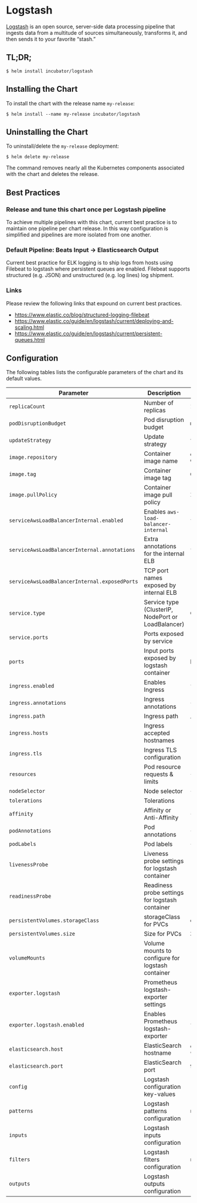 # Logstash

[Logstash](https://www.elastic.co/products/logstash) is an open source, server-side data processing pipeline that ingests data from a multitude of sources simultaneously, transforms it, and then sends it to your favorite “stash.”

## TL;DR;

```console
$ helm install incubator/logstash
```

## Installing the Chart

To install the chart with the release name `my-release`:

```console
$ helm install --name my-release incubator/logstash
```

## Uninstalling the Chart

To uninstall/delete the `my-release` deployment:

```console
$ helm delete my-release
```

The command removes nearly all the Kubernetes components associated with the
chart and deletes the release.

## Best Practices

### Release and tune this chart once per Logstash pipeline

To achieve multiple pipelines with this chart, current best practice is to
maintain one pipeline per chart release. In this way configuration is
simplified and pipelines are more isolated from one another.

### Default Pipeline: Beats Input -> Elasticsearch Output

Current best practice for ELK logging is to ship logs from hosts using Filebeat
to logstash where persistent queues are enabled. Filebeat supports structured
(e.g. JSON) and unstructured (e.g. log lines) log shipment.

### Links

Please review the following links that expound on current best practices.

- https://www.elastic.co/blog/structured-logging-filebeat
- https://www.elastic.co/guide/en/logstash/current/deploying-and-scaling.html
- https://www.elastic.co/guide/en/logstash/current/persistent-queues.html

## Configuration

The following tables lists the configurable parameters of the chart and its default values.

|              Parameter           |                    Description                     |                     Default                      |
| -------------------------------- | -------------------------------------------------- | ------------------------------------------------ |
| `replicaCount`                   | Number of replicas                                 | `1`                                              |
| `podDisruptionBudget`            | Pod disruption budget                              | `maxUnavailable: 1`                              |
| `updateStrategy`                 | Update strategy                                    | `type: RollingUpdate`                            |
| `image.repository`               | Container image name                               | `docker.elastic.co/logstash/logstash-oss`        |
| `image.tag`                      | Container image tag                                | `6.2.2`                                          |
| `image.pullPolicy`               | Container image pull policy                        | `IfNotPresent`                                   |
| `serviceAwsLoadBalancerInternal.enabled`      | Enables `aws-load-balancer-internal`   | `false`                                         |
| `serviceAwsLoadBalancerInternal.annotations`  | Extra annotations for the internal ELB | `false`                                         |
| `serviceAwsLoadBalancerInternal.exposedPorts` | TCP port names exposed by internal ELB | `["beats"]`                                     |
| `service.type`                   | Service type (ClusterIP, NodePort or LoadBalancer) | `ClusterIP`                                      |
| `service.ports`                  | Ports exposed by service                           | `["beats"]`                                      |
| `ports`                          | Input ports exposed by logstash container          | beats                                            |
| `ingress.enabled`                | Enables Ingress                                    | `false`                                          |
| `ingress.annotations`            | Ingress annotations                                | `{}`                                             |
| `ingress.path`                   | Ingress path                                       | `/`                                              |
| `ingress.hosts`                  | Ingress accepted hostnames                         | `["logstash.cluster.local"]`                     |
| `ingress.tls`                    | Ingress TLS configuration                          | `[]`                                             |
| `resources`                      | Pod resource requests & limits                     | `{}`                                             |
| `nodeSelector`                   | Node selector                                      | `{}`                                             |
| `tolerations`                    | Tolerations                                        | `[]`                                             |
| `affinity`                       | Affinity or Anti-Affinity                          | `{}`                                             |
| `podAnnotations`                 | Pod annotations                                    | `{}`                                             |
| `podLabels`                      | Pod labels                                         | `{}`                                             |
| `livenessProbe`                  | Liveness probe settings for logstash container     | (see `values.yaml`)                              |
| `readinessProbe`                 | Readiness probe settings for logstash container    | (see `values.yaml`)                              |
| `persistentVolumes.storageClass` | storageClass for PVCs                              | `default`                                        |
| `persistentVolumes.size`         | Size for PVCs                                      | `2Gi`                                            |
| `volumeMounts`                   | Volume mounts to configure for logstash container  | (see `values.yaml`)                              |
| `exporter.logstash`              | Prometheus logstash-exporter settings              | (see `values.yaml`)                              |
| `exporter.logstash.enabled`      | Enables Prometheus logstash-exporter               | `false`                                          |
| `elasticsearch.host`             | ElasticSearch hostname                             | `elasticsearch-client.default.svc.cluster.local` |
| `elasticsearch.port`             | ElasticSearch port                                 | `9200`                                           |
| `config`                         | Logstash configuration key-values                  | (see `values.yaml`)                              |
| `patterns`                       | Logstash patterns configuration                    | `nil`                                            |
| `inputs`                         | Logstash inputs configuration                      | `(basic)`                                        |
| `filters`                        | Logstash filters configuration                     | `nil`                                            |
| `outputs`                        | Logstash outputs configuration                     | `(basic)`                                        |
